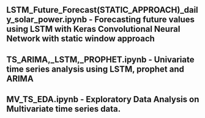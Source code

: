 ## LSTM_Future_Forecast(STATIC_APPROACH)_daily_solar_power.ipynb - Forecasting future values using LSTM with Keras Convolutional Neural Network with static window approach 
## TS_ARIMA,_LSTM,_PROPHET.ipynb - Univariate time series analysis using LSTM, prophet and ARIMA
## MV_TS_EDA.ipynb - Exploratory Data Analysis on Multivariate time series data.
